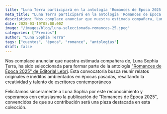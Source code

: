```yaml
---
title: "Luna Terra participará en la antología 'Romances de Época 2025' de Editorial Lebri"
meta_title: "Luna Terra participará en la antología 'Romances de Época 2025' de Editorial Lebri"
description: "Nos complace anunciar que nuestra estimada compañera, Luna Sophia Terra, ha sido seleccionada para formar parte de la antología ´Romances de Época 2025' de Editorial Lebri."
date: 2025-03-19T05:00:00Z
image: "/images/blog/luna-seleccionada-romances-25.jpeg"
categories: ["Premios"]
author: "Luna Sophia Terra"
tags: ["cuentos", "época", "romance", "antologias"]
draft: false
---
```


Nos complace anunciar que nuestra estimada compañera de, Luna Sophia Terra, ha sido seleccionada para formar parte de la antología ["Romances de Época 2025" de Editorial Lebri](https://lebri.com.mx/site4/index.php/concursos-convocatorias/romances-de-epoca). Esta convocatoria busca reunir relatos originales e inéditos ambientados en épocas pasadas, resaltando la creatividad y talento de escritores contemporáneos

Felicitamos sinceramente a Luna Sophia por este reconocimiento y esperamos con entusiasmo la publicación de "Romances de Época 2025", convencidos de que su contribución será una pieza destacada en esta colección.
